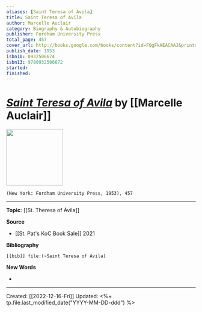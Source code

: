 ```yaml
---
aliases: [Saint Teresa of Avila]
title: Saint Teresa of Avila
author: Marcelle Auclair
category: Biography & Autobiography
publisher: Fordham University Press
total_page: 457
cover_url: http://books.google.com/books/content?id=FQgFkAEACAAJ&printsec=frontcover&img=1&zoom=1&source=gbs_api
publish_date: 1953
isbn10: 0932506674
isbn13: 9780932506672
started: 
finished: 
---
```

# *[Saint Teresa of Avila]()* by [[Marcelle Auclair]]

<img src="http://books.google.com/books/content?id=FQgFkAEACAAJ&printsec=frontcover&img=1&zoom=1&source=gbs_api" width=150>

`(New York: Fordham University Press, 1953), 457`

--- 
**Topic**: [[St. Theresa of Ávila]]

**Source**
- [[St. Pat's KoC Book Sale]] 2021


**Bibliography**

```query
[[bib]] file:(~Saint Teresa of Avila)
```
 

**New Words**

- 

---
Created: [[2022-12-16-Fri]]
Updated: <%+ tp.file.last_modified_date("YYYY-MM-DD-ddd") %>
